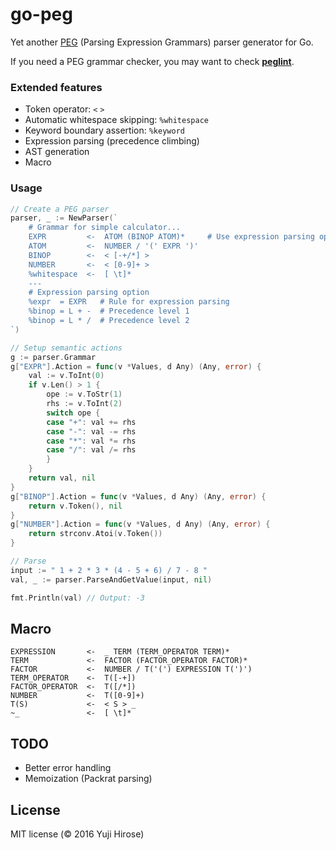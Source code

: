go-peg
======

Yet another [PEG](http://en.wikipedia.org/wiki/Parsing_expression_grammar) (Parsing Expression Grammars) parser generator for Go.

If you need a PEG grammar checker, you may want to check [**peglint**](https://github.com/yhirose/go-peg/tree/master/cmd/peglint).

### Extended features

 * Token operator: `<` `>`
 * Automatic whitespace skipping: `%whitespace`
 * Keyword boundary assertion: `%keyword`
 * Expression parsing (precedence climbing)
 * AST generation
 * Macro

### Usage

```go
// Create a PEG parser
parser, _ := NewParser(`
    # Grammar for simple calculator...
    EXPR         <-  ATOM (BINOP ATOM)*     # Use expression parsing option
    ATOM         <-  NUMBER / '(' EXPR ')'
    BINOP        <-  < [-+/*] >
    NUMBER       <-  < [0-9]+ >
    %whitespace  <-  [ \t]*
    ---
    # Expression parsing option
    %expr  = EXPR   # Rule for expression parsing
    %binop = L + -  # Precedence level 1
    %binop = L * /  # Precedence level 2
`)

// Setup semantic actions
g := parser.Grammar
g["EXPR"].Action = func(v *Values, d Any) (Any, error) {
    val := v.ToInt(0)
    if v.Len() > 1 {
        ope := v.ToStr(1)
        rhs := v.ToInt(2)
        switch ope {
        case "+": val += rhs
        case "-": val -= rhs
        case "*": val *= rhs
        case "/": val /= rhs
        }
    }
    return val, nil
}
g["BINOP"].Action = func(v *Values, d Any) (Any, error) {
    return v.Token(), nil
}
g["NUMBER"].Action = func(v *Values, d Any) (Any, error) {
    return strconv.Atoi(v.Token())
}

// Parse
input := " 1 + 2 * 3 * (4 - 5 + 6) / 7 - 8 "
val, _ := parser.ParseAndGetValue(input, nil)

fmt.Println(val) // Output: -3
```

Macro
-----

```peg
EXPRESSION       <-  _ TERM (TERM_OPERATOR TERM)*
TERM             <-  FACTOR (FACTOR_OPERATOR FACTOR)*
FACTOR           <-  NUMBER / T('(') EXPRESSION T(')')
TERM_OPERATOR    <-  T([-+])
FACTOR_OPERATOR  <-  T([/*])
NUMBER           <-  T([0-9]+)
T(S)             <-  < S > _
~_               <-  [ \t]*
```

TODO
----

 * Better error handling
 * Memoization (Packrat parsing)

License
-------

MIT license (© 2016 Yuji Hirose)
